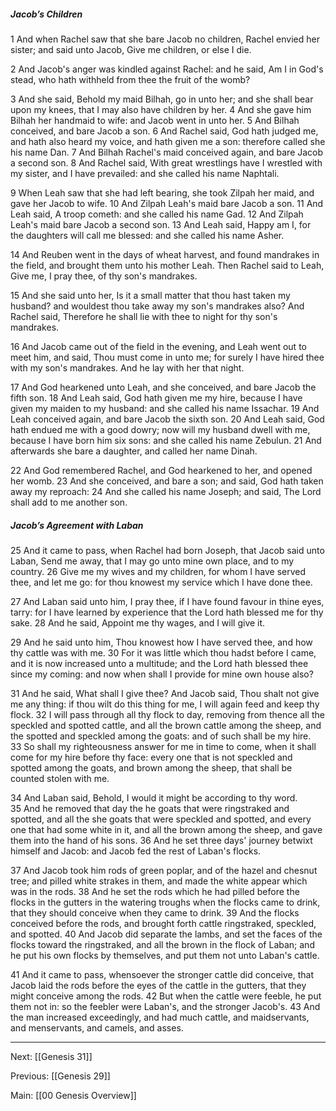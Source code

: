 ##### Jacob’s Children

1 And when Rachel saw that she bare Jacob no children, Rachel envied her sister; and said unto Jacob, Give me children, or else I die.

2 And Jacob's anger was kindled against Rachel: and he said, Am I in God's stead, who hath withheld from thee the fruit of the womb?

3 And she said, Behold my maid Bilhah, go in unto her; and she shall bear upon my knees, that I may also have children by her. 4 And she gave him Bilhah her handmaid to wife: and Jacob went in unto her. 5 And Bilhah conceived, and bare Jacob a son. 6 And Rachel said, God hath judged me, and hath also heard my voice, and hath given me a son: therefore called she his name Dan. 7 And Bilhah Rachel's maid conceived again, and bare Jacob a second son. 8 And Rachel said, With great wrestlings have I wrestled with my sister, and I have prevailed: and she called his name Naphtali.

9 When Leah saw that she had left bearing, she took Zilpah her maid, and gave her Jacob to wife. 10 And Zilpah Leah's maid bare Jacob a son. 11 And Leah said, A troop cometh: and she called his name Gad. 12 And Zilpah Leah's maid bare Jacob a second son. 13 And Leah said, Happy am I, for the daughters will call me blessed: and she called his name Asher.

14 And Reuben went in the days of wheat harvest, and found mandrakes in the field, and brought them unto his mother Leah. Then Rachel said to Leah, Give me, I pray thee, of thy son's mandrakes.

15 And she said unto her, Is it a small matter that thou hast taken my husband? and wouldest thou take away my son's mandrakes also? And Rachel said, Therefore he shall lie with thee to night for thy son's mandrakes.

16 And Jacob came out of the field in the evening, and Leah went out to meet him, and said, Thou must come in unto me; for surely I have hired thee with my son's mandrakes. And he lay with her that night.

17 And God hearkened unto Leah, and she conceived, and bare Jacob the fifth son. 18 And Leah said, God hath given me my hire, because I have given my maiden to my husband: and she called his name Issachar. 19 And Leah conceived again, and bare Jacob the sixth son. 20 And Leah said, God hath endued me with a good dowry; now will my husband dwell with me, because I have born him six sons: and she called his name Zebulun. 21 And afterwards she bare a daughter, and called her name Dinah.

22 And God remembered Rachel, and God hearkened to her, and opened her womb. 23 And she conceived, and bare a son; and said, God hath taken away my reproach: 24 And she called his name Joseph; and said, The Lord shall add to me another son.

##### Jacob’s Agreement with Laban

25 And it came to pass, when Rachel had born Joseph, that Jacob said unto Laban, Send me away, that I may go unto mine own place, and to my country. 26 Give me my wives and my children, for whom I have served thee, and let me go: for thou knowest my service which I have done thee.

27 And Laban said unto him, I pray thee, if I have found favour in thine eyes, tarry: for I have learned by experience that the Lord hath blessed me for thy sake. 28 And he said, Appoint me thy wages, and I will give it.

29 And he said unto him, Thou knowest how I have served thee, and how thy cattle was with me. 30 For it was little which thou hadst before I came, and it is now increased unto a multitude; and the Lord hath blessed thee since my coming: and now when shall I provide for mine own house also?

31 And he said, What shall I give thee? And Jacob said, Thou shalt not give me any thing: if thou wilt do this thing for me, I will again feed and keep thy flock. 32 I will pass through all thy flock to day, removing from thence all the speckled and spotted cattle, and all the brown cattle among the sheep, and the spotted and speckled among the goats: and of such shall be my hire. 33 So shall my righteousness answer for me in time to come, when it shall come for my hire before thy face: every one that is not speckled and spotted among the goats, and brown among the sheep, that shall be counted stolen with me.

34 And Laban said, Behold, I would it might be according to thy word. 35 And he removed that day the he goats that were ringstraked and spotted, and all the she goats that were speckled and spotted, and every one that had some white in it, and all the brown among the sheep, and gave them into the hand of his sons. 36 And he set three days' journey betwixt himself and Jacob: and Jacob fed the rest of Laban's flocks.

37 And Jacob took him rods of green poplar, and of the hazel and chesnut tree; and pilled white strakes in them, and made the white appear which was in the rods. 38 And he set the rods which he had pilled before the flocks in the gutters in the watering troughs when the flocks came to drink, that they should conceive when they came to drink. 39 And the flocks conceived before the rods, and brought forth cattle ringstraked, speckled, and spotted. 40 And Jacob did separate the lambs, and set the faces of the flocks toward the ringstraked, and all the brown in the flock of Laban; and he put his own flocks by themselves, and put them not unto Laban's cattle.

41 And it came to pass, whensoever the stronger cattle did conceive, that Jacob laid the rods before the eyes of the cattle in the gutters, that they might conceive among the rods. 42 But when the cattle were feeble, he put them not in: so the feebler were Laban's, and the stronger Jacob's. 43 And the man increased exceedingly, and had much cattle, and maidservants, and menservants, and camels, and asses.

---
Next: [[Genesis 31]]

Previous: [[Genesis 29]]

Main: [[00 Genesis Overview]]